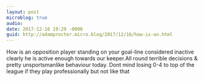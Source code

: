 ```yaml
---
layout: post
microblog: true
audio: 
date: 2017-12-16 19:29 -0000
guid: http://adamprocter.micro.blog/2017/12/16/how-is-an.html
---
```

How is an opposition player standing on your goal-line considered inactive clearly he is active enough towards our keeper.All round terrible decisions & pretty unsportsmanlike behaviour today. Dont mind losing 0-4 to top of the league if they play professionally but not like that
